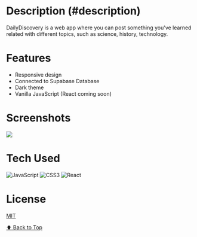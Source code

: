 # Description (#description)

DailyDiscovery is a web app where you can post something you've learned related with different topics, such as science, history, technology. 

# Features
- Responsive design
- Connected to Supabase Database 
- Dark theme
- Vanilla JavaScript (React coming soon)

# Screenshots
 <img src="https://i.ibb.co/p0g97sW/Screenshot-2024-04-23-at-08-48-56.png">
 
# Tech Used
![JavaScript](https://img.shields.io/badge/javascript-%23323330.svg?style=for-the-badge&logo=javascript&logoColor=%23F7DF1E) ![CSS3](https://img.shields.io/badge/css3-%231572B6.svg?style=for-the-badge&logo=css3&logoColor=white) ![React](https://img.shields.io/badge/react-%2320232a.svg?style=for-the-badge&logo=react&logoColor=%2361DAFB)


# License
[MIT](https://choosealicense.com/licenses/mit/)


[⬆ Back to Top](#description)

